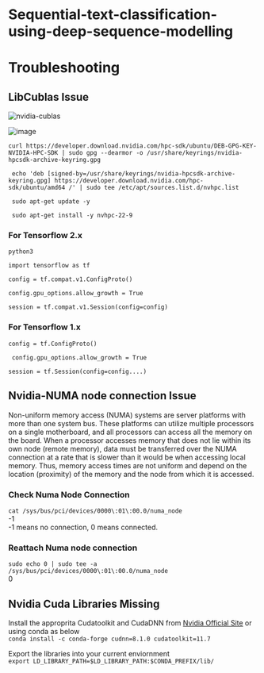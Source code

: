 # Sequential-text-classification-using-deep-sequence-modelling

# Troubleshooting
  
  ## LibCublas Issue
  ![nvidia-cublas](https://user-images.githubusercontent.com/90950629/201479338-6f5f39f0-54cb-4c4d-aa40-ba72e493ef25.gif)

![image](https://user-images.githubusercontent.com/90950629/201478338-b652984c-369c-42f2-8b97-d50e6aec4f94.png)


` curl https://developer.download.nvidia.com/hpc-sdk/ubuntu/DEB-GPG-KEY-NVIDIA-HPC-SDK | sudo gpg --dearmor -o /usr/share/keyrings/nvidia-hpcsdk-archive-keyring.gpg `

` echo 'deb [signed-by=/usr/share/keyrings/nvidia-hpcsdk-archive-keyring.gpg] https://developer.download.nvidia.com/hpc-sdk/ubuntu/amd64 /' | sudo tee /etc/apt/sources.list.d/nvhpc.list`

` sudo apt-get update -y`

` sudo apt-get install -y nvhpc-22-9`

  ### For Tensorflow 2.x

` python3 `

` import tensorflow as tf `

` config = tf.compat.v1.ConfigProto() `

` config.gpu_options.allow_growth = True `

` session = tf.compat.v1.Session(config=config) `

  ### For Tensorflow 1.x

` config = tf.ConfigProto() `

` config.gpu_options.allow_growth = True`

` session = tf.Session(config=config....) `

  ## Nvidia-NUMA node connection Issue
  
Non-uniform memory access (NUMA) systems are server platforms with more than one system bus. These platforms can utilize multiple processors on a single motherboard, and all processors can access all the memory on the board. When a processor accesses memory that does not lie within its own node (remote memory), data must be transferred over the NUMA connection at a rate that is slower than it would be when accessing local memory. Thus, memory access times are not uniform and depend on the location (proximity) of the memory and the node from which it is accessed.

  ### Check Numa Node Connection
  
  `cat /sys/bus/pci/devices/0000\:01\:00.0/numa_node`\
  -1\
  -1 means no connection, 0 means connected.
  
  ### Reattach Numa node connection
  ` sudo echo 0 | sudo tee -a /sys/bus/pci/devices/0000\:01\:00.0/numa_node `\
  0
 
 ## Nvidia Cuda Libraries Missing
 
 Install the approprita Cudatoolkit and CudaDNN from [Nvidia Official Site](https://developer.nvidia.com/cuda-downloads?target_os=Linux&target_arch=x86_64&Distribution=Ubuntu&target_version=22.04) or using conda as below \
 `conda install -c conda-forge cudnn=8.1.0 cudatoolkit=11.7` 
 
 Export the libraries into your current enviornment\
 `export LD_LIBRARY_PATH=$LD_LIBRARY_PATH:$CONDA_PREFIX/lib/`
 
  






